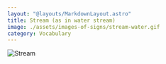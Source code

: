 ```yaml
---
layout: "@layouts/MarkdownLayout.astro"
title: Stream (as in water stream)
image: ./assets/images-of-signs/stream-water.gif
category: Vocabulary
---
```


![Stream](@signs/stream-water.gif)

